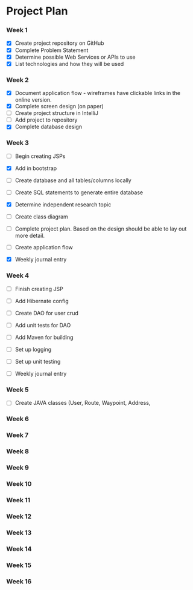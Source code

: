 # Project Plan

### Week 1
- [X] Create project repository on GitHub
- [X] Complete Problem Statement
- [X] Determine possible Web Services or APIs to use
- [X] List technologies and how they will be used

### Week 2
- [X] Document application flow - wireframes have clickable links in the online version.
- [X] Complete screen design (on paper)
- [ ] Create project structure in IntelliJ
- [ ] Add project to repository
- [X] Complete database design

### Week 3
- [ ] Begin creating JSPs
- [X] Add in bootstrap
- [ ] Create database and all tables/columns locally
- [ ] Create SQL statements to generate entire database
- [X] Determine independent research topic
- [ ] Create class diagram
- [ ] Complete project plan. Based on the design should be able to lay out
more detail.
- [ ] Create application flow

- [X] Weekly journal entry

### Week 4
- [ ] Finish creating JSP
- [ ] Add Hibernate config
- [ ] Create DAO for user crud
- [ ] Add unit tests for DAO
- [ ] Add Maven for building
- [ ] Set up logging
- [ ] Set up unit testing

- [ ] Weekly journal entry

### Week 5
- [ ] Create JAVA classes (User, Route, Waypoint, Address,


### Week 6


### Week 7


### Week 8


### Week 9


### Week 10


### Week 11


### Week 12


### Week 13


### Week 14


### Week 15


### Week 16

